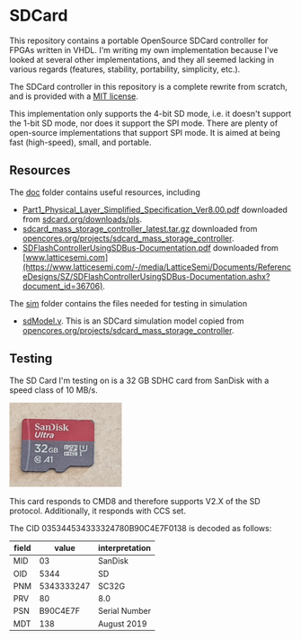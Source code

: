 # SDCard

This repository contains a portable OpenSource SDCard controller for FPGAs
written in VHDL.  I'm writing my own implementation because I've looked at
several other implementations, and they all seemed lacking in various regards
(features, stability, portability, simplicity, etc.).

The SDCard controller in this repository is a complete rewrite from scratch,
and is provided with a [MIT license](LICENSE).

This implementation only supports the 4-bit SD mode, i.e. it doesn't support
the 1-bit SD mode, nor does it support the SPI mode. There are plenty of
open-source implementations that support SPI mode. It is aimed at being
fast (high-speed), small, and portable.

## Resources
The [doc](doc) folder contains useful resources, including
* [Part1_Physical_Layer_Simplified_Specification_Ver8.00.pdf](doc/Part1_Physical_Layer_Simplified_Specification_Ver8.00.pdf)
  downloaded from [sdcard.org/downloads/pls](https://www.sdcard.org/downloads/pls).
* [sdcard_mass_storage_controller_latest.tar.gz](doc/sdcard_mass_storage_controller_latest.tar.gz)
  downloaded from [opencores.org/projects/sdcard_mass_storage_controller](https://opencores.org/projects/sdcard_mass_storage_controller).
* [SDFlashControllerUsingSDBus-Documentation.pdf](doc/SDFlashControllerUsingSDBus-Documentation.pdf)
  downloaded from [www.latticesemi.com](https://www.latticesemi.com/-/media/LatticeSemi/Documents/ReferenceDesigns/SZ/SDFlashControllerUsingSDBus-Documentation.ashx?document_id=36706).

The [sim](sim) folder contains the files needed for testing in simulation
* [sdModel.v](sim/sdModel.v). This is an SDCard simulation model copied from
  [opencores.org/projects/sdcard_mass_storage_controller](https://opencores.org/projects/sdcard_mass_storage_controller).

## Testing
The SD Card I'm testing on is a 32 GB SDHC card from SanDisk with a speed class of 10 MB/s.

<img src="sdcard.jpg" width="200">

This card responds to CMD8 and therefore supports V2.X of the SD protocol.
Additionally, it responds with CCS set.

The CID 035344534333324780B90C4E7F0138 is decoded as follows:

| field | value      | interpretation |
| ----- | ---------- | -------------- |
| MID   | 03         | SanDisk        |
| OID   | 5344       | SD             |
| PNM   | 5343333247 | SC32G          |
| PRV   | 80         | 8.0            |
| PSN   | B90C4E7F   | Serial Number  |
| MDT   | 138        | August 2019    |

